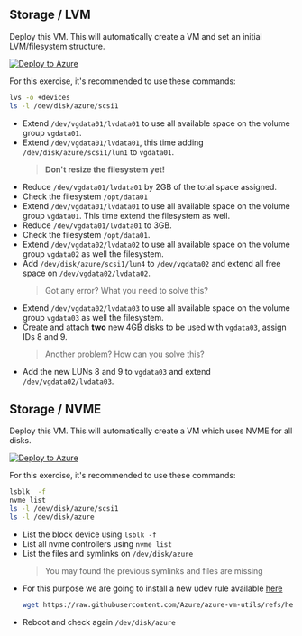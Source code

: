 ## Storage / LVM
  Deploy this VM. This will automatically create a VM and set an initial LVM/filesystem structure.
   
  [![Deploy to Azure](https://aka.ms/deploytoazurebutton)](https://portal.azure.com/#create/Microsoft.Template/uri/https%3A%2F%2Fraw.githubusercontent.com%2Fjonathanbrenes%2Fmentorship%2Frefs%2Fheads%2Fmain%2Fstorage001.json)
  
  For this exercise, it's recommended to use these commands: 
  ```bash
  lvs -o +devices
  ls -l /dev/disk/azure/scsi1
  ```

  - Extend ```/dev/vgdata01/lvdata01``` to use all available space on the volume group ```vgdata01```.
  - Extend ```/dev/vgdata01/lvdata01```, this time adding ```/dev/disk/azure/scsi1/lun1``` to ```vgdata01```.
    > **Don't resize the filesystem yet!**
  - Reduce ```/dev/vgdata01/lvdata01``` by 2GB of the total space assigned.
  - Check the filesystem ```/opt/data01```
  - Extend ```/dev/vgdata01/lvdata01``` to use all available space on the volume group ```vgdata01```. This time extend the filesystem as well.
  - Reduce ```/dev/vgdata01/lvdata01``` to 3GB.
  - Check the filesystem ```/opt/data01```.
  - Extend ```/dev/vgdata02/lvdata02``` to use all available space on the volume group ```vgdata02``` as well the filesystem.
  - Add ```/dev/disk/azure/scsi1/lun4``` to ```/dev/vgdata02``` and extend all free space on ```/dev/vgdata02/lvdata02```.
    > Got any error? What you need to solve this?
  - Extend ```/dev/vgdata02/lvdata03``` to use all available space on the volume group ```vgdata03``` as well the filesystem.
  - Create and attach **two** new 4GB disks to be used with ```vgdata03```, assign IDs 8 and 9.
    > Another problem? How can you solve this?
  - Add the new LUNs 8 and 9 to ```vgdata03``` and extend  ```/dev/vgdata02/lvdata03```.

## Storage / NVME
  Deploy this VM. This will automatically create a VM which uses NVME for all disks.
   
  [![Deploy to Azure](https://aka.ms/deploytoazurebutton)](https://portal.azure.com/#create/Microsoft.Template/uri/https%3A%2F%2Fraw.githubusercontent.com%2Fjonathanbrenes%2Fmentorship%2Frefs%2Fheads%2Fmain%2Fstorage002.json)

  For this exercise, it's recommended to use these commands: 
  ```bash
  lsblk  -f
  nvme list
  ls -l /dev/disk/azure/scsi1
  ls -l /dev/disk/azure
  ```

- List the block device using ```lsblk -f```
- List all nvme controllers using ```nvme list```
- List the files and symlinks on ```/dev/disk/azure```
  > You may found the previous symlinks and files are missing
- For this purpose we are going to install a new udev rule available [here](https://raw.githubusercontent.com/Azure/azure-vm-utils/refs/heads/main/udev/80-azure-disk.rules)
  ```bash
  wget https://raw.githubusercontent.com/Azure/azure-vm-utils/refs/heads/main/udev/80-azure-disk.rules -O /etc/udev/rules.d/80-azure-disk.rules
  ```
- Reboot and check again ```/dev/disk/azure```

